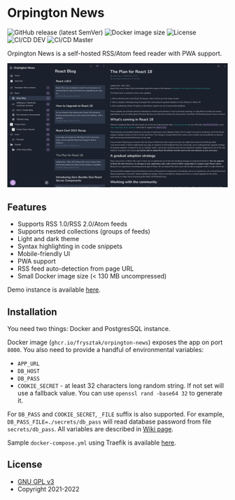# Orpington News

<img alt="GitHub release (latest SemVer)" src="https://img.shields.io/github/v/release/frysztak/orpington-news">
<img alt="Docker image size" src="https://ghcr-badge.herokuapp.com/frysztak/orpington-news/size">
<img alt="License" src="https://img.shields.io/github/license/frysztak/orpington-news">

<img alt="CI/CD DEV" src="https://github.com/frysztak/orpington-news/actions/workflows/dev.yml/badge.svg">
<img alt="CI/CD Master" src="https://github.com/frysztak/orpington-news/actions/workflows/main.yml/badge.svg">

Orpington News is a self-hosted RSS/Atom feed reader with PWA support.

![screenshot-1](./assets/screenshot.webp)

## Features

- Supports RSS 1.0/RSS 2.0/Atom feeds
- Supports nested collections (groups of feeds)
- Light and dark theme
- Syntax highlighting in code snippets
- Mobile-friendly UI
- PWA support
- RSS feed auto-detection from page URL
- Small Docker image size (< 130 MB uncompressed)

Demo instance is available [here](https://news-demo.orpington.software/).

## Installation

You need two things: Docker and PostgresSQL instance.

Docker image (`ghcr.io/frysztak/orpington-news`) exposes the app on port `8000`. You also need to provide a handful of environmental variables:

- `APP_URL`
- `DB_HOST`
- `DB_PASS`
- `COOKIE_SECRET` - at least 32 characters long random string. If not set will use a fallback value. You can use `openssl rand -base64 32` to generate it.

For `DB_PASS` and `COOKIE_SECRET`, `_FILE` suffix is also supported. For example, `DB_PASS_FILE=./secrets/db_pass` will read database
password from file `secrets/db_pass`. All variables are described in [Wiki page](https://github.com/frysztak/orpington-news/wiki/Env-variables).

Sample `docker-compose.yml` using Traefik is available [here](https://github.com/frysztak/orpington-news/blob/master/docker-compose.yml).

## License

- [GNU GPL v3](http://www.gnu.org/licenses/gpl.html)
- Copyright 2021-2022
